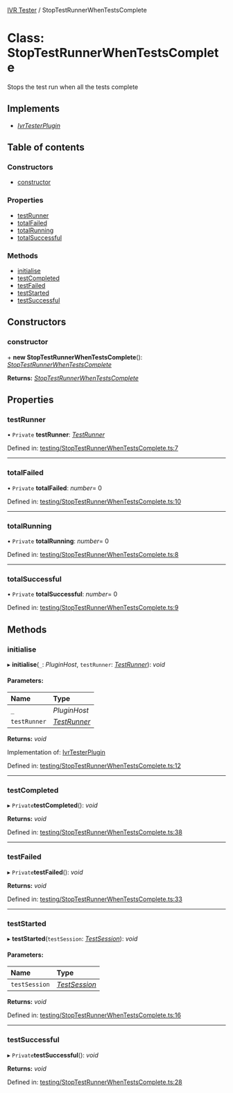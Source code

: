 [IVR Tester](../README.md) / StopTestRunnerWhenTestsComplete

# Class: StopTestRunnerWhenTestsComplete

Stops the test run when all the tests complete

## Implements

* [*IvrTesterPlugin*](../interfaces/ivrtesterplugin.md)

## Table of contents

### Constructors

- [constructor](stoptestrunnerwhentestscomplete.md#constructor)

### Properties

- [testRunner](stoptestrunnerwhentestscomplete.md#testrunner)
- [totalFailed](stoptestrunnerwhentestscomplete.md#totalfailed)
- [totalRunning](stoptestrunnerwhentestscomplete.md#totalrunning)
- [totalSuccessful](stoptestrunnerwhentestscomplete.md#totalsuccessful)

### Methods

- [initialise](stoptestrunnerwhentestscomplete.md#initialise)
- [testCompleted](stoptestrunnerwhentestscomplete.md#testcompleted)
- [testFailed](stoptestrunnerwhentestscomplete.md#testfailed)
- [testStarted](stoptestrunnerwhentestscomplete.md#teststarted)
- [testSuccessful](stoptestrunnerwhentestscomplete.md#testsuccessful)

## Constructors

### constructor

\+ **new StopTestRunnerWhenTestsComplete**(): [*StopTestRunnerWhenTestsComplete*](stoptestrunnerwhentestscomplete.md)

**Returns:** [*StopTestRunnerWhenTestsComplete*](stoptestrunnerwhentestscomplete.md)

## Properties

### testRunner

• `Private` **testRunner**: [*TestRunner*](../interfaces/testrunner.md)

Defined in: [testing/StopTestRunnerWhenTestsComplete.ts:7](https://github.com/SketchingDev/ivr-tester/blob/f78871d/packages/ivr-tester/src/testing/StopTestRunnerWhenTestsComplete.ts#L7)

___

### totalFailed

• `Private` **totalFailed**: *number*= 0

Defined in: [testing/StopTestRunnerWhenTestsComplete.ts:10](https://github.com/SketchingDev/ivr-tester/blob/f78871d/packages/ivr-tester/src/testing/StopTestRunnerWhenTestsComplete.ts#L10)

___

### totalRunning

• `Private` **totalRunning**: *number*= 0

Defined in: [testing/StopTestRunnerWhenTestsComplete.ts:8](https://github.com/SketchingDev/ivr-tester/blob/f78871d/packages/ivr-tester/src/testing/StopTestRunnerWhenTestsComplete.ts#L8)

___

### totalSuccessful

• `Private` **totalSuccessful**: *number*= 0

Defined in: [testing/StopTestRunnerWhenTestsComplete.ts:9](https://github.com/SketchingDev/ivr-tester/blob/f78871d/packages/ivr-tester/src/testing/StopTestRunnerWhenTestsComplete.ts#L9)

## Methods

### initialise

▸ **initialise**(`_`: *PluginHost*, `testRunner`: [*TestRunner*](../interfaces/testrunner.md)): *void*

#### Parameters:

Name | Type |
:------ | :------ |
`_` | *PluginHost* |
`testRunner` | [*TestRunner*](../interfaces/testrunner.md) |

**Returns:** *void*

Implementation of: [IvrTesterPlugin](../interfaces/ivrtesterplugin.md)

Defined in: [testing/StopTestRunnerWhenTestsComplete.ts:12](https://github.com/SketchingDev/ivr-tester/blob/f78871d/packages/ivr-tester/src/testing/StopTestRunnerWhenTestsComplete.ts#L12)

___

### testCompleted

▸ `Private`**testCompleted**(): *void*

**Returns:** *void*

Defined in: [testing/StopTestRunnerWhenTestsComplete.ts:38](https://github.com/SketchingDev/ivr-tester/blob/f78871d/packages/ivr-tester/src/testing/StopTestRunnerWhenTestsComplete.ts#L38)

___

### testFailed

▸ `Private`**testFailed**(): *void*

**Returns:** *void*

Defined in: [testing/StopTestRunnerWhenTestsComplete.ts:33](https://github.com/SketchingDev/ivr-tester/blob/f78871d/packages/ivr-tester/src/testing/StopTestRunnerWhenTestsComplete.ts#L33)

___

### testStarted

▸ **testStarted**(`testSession`: [*TestSession*](../interfaces/testsession.md)): *void*

#### Parameters:

Name | Type |
:------ | :------ |
`testSession` | [*TestSession*](../interfaces/testsession.md) |

**Returns:** *void*

Defined in: [testing/StopTestRunnerWhenTestsComplete.ts:16](https://github.com/SketchingDev/ivr-tester/blob/f78871d/packages/ivr-tester/src/testing/StopTestRunnerWhenTestsComplete.ts#L16)

___

### testSuccessful

▸ `Private`**testSuccessful**(): *void*

**Returns:** *void*

Defined in: [testing/StopTestRunnerWhenTestsComplete.ts:28](https://github.com/SketchingDev/ivr-tester/blob/f78871d/packages/ivr-tester/src/testing/StopTestRunnerWhenTestsComplete.ts#L28)
